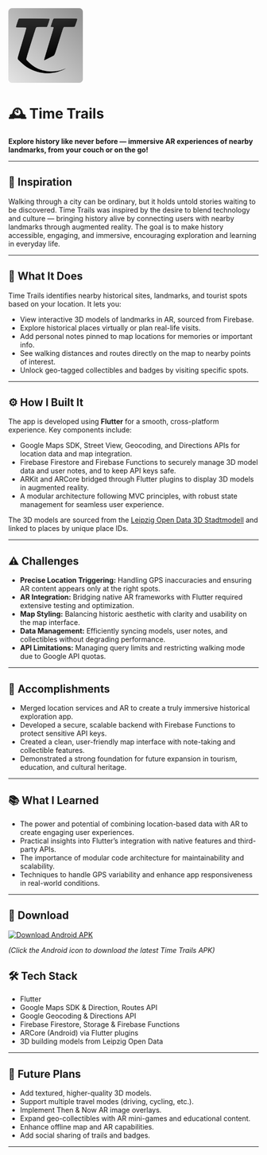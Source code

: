 <img src="https://github.com/Arjun-5/TimeTrails/blob/main/assets/icon/TTLogo.png" alt="Logo" width="150"/>

# 🕰️ Time Trails

**Explore history like never before — immersive AR experiences of nearby landmarks, from your couch or on the go!**

---

## 🚀 Inspiration

Walking through a city can be ordinary, but it holds untold stories waiting to be discovered. Time Trails was inspired by the desire to blend technology and culture — bringing history alive by connecting users with nearby landmarks through augmented reality. The goal is to make history accessible, engaging, and immersive, encouraging exploration and learning in everyday life.

---

## 🎯 What It Does

Time Trails identifies nearby historical sites, landmarks, and tourist spots based on your location. It lets you:

- View interactive 3D models of landmarks in AR, sourced from Firebase.  
- Explore historical places virtually or plan real-life visits.  
- Add personal notes pinned to map locations for memories or important info.  
- See walking distances and routes directly on the map to nearby points of interest.  
- Unlock geo-tagged collectibles and badges by visiting specific spots.

---

## ⚙️ How I Built It

The app is developed using **Flutter** for a smooth, cross-platform experience. Key components include:

- Google Maps SDK, Street View, Geocoding, and Directions APIs for location data and map integration.  
- Firebase Firestore and Firebase Functions to securely manage 3D model data and user notes, and to keep API keys safe.  
- ARKit and ARCore bridged through Flutter plugins to display 3D models in augmented reality.  
- A modular architecture following MVC principles, with robust state management for seamless user experience.

The 3D models are sourced from the [Leipzig Open Data 3D Stadtmodell](https://opendata.leipzig.de/dataset/3d-stadtmodell) and linked to places by unique place IDs.

---

## ⚠️ Challenges

- **Precise Location Triggering:** Handling GPS inaccuracies and ensuring AR content appears only at the right spots.  
- **AR Integration:** Bridging native AR frameworks with Flutter required extensive testing and optimization.  
- **Map Styling:** Balancing historic aesthetic with clarity and usability on the map interface.  
- **Data Management:** Efficiently syncing models, user notes, and collectibles without degrading performance.  
- **API Limitations:** Managing query limits and restricting walking mode due to Google API quotas.

---

## 🎉 Accomplishments

- Merged location services and AR to create a truly immersive historical exploration app.  
- Developed a secure, scalable backend with Firebase Functions to protect sensitive API keys.  
- Created a clean, user-friendly map interface with note-taking and collectible features.  
- Demonstrated a strong foundation for future expansion in tourism, education, and cultural heritage.

---

## 📚 What I Learned

- The power and potential of combining location-based data with AR to create engaging user experiences.  
- Practical insights into Flutter’s integration with native features and third-party APIs.  
- The importance of modular code architecture for maintainability and scalability.  
- Techniques to handle GPS variability and enhance app responsiveness in real-world conditions.

---

## 📱 Download

<a href="https://www.dl.dropboxusercontent.com/scl/fi/1t173ycfspuc7yv4z2bz4/Time-Trails.apk?rlkey=0gclbb0wwkve74mwzbowu61ut&e=1&st=vqelaojh&dl=0">
  <img src="https://upload.wikimedia.org/wikipedia/commons/d/d7/Android_robot.svg" alt="Download Android APK" width="80" />
</a>

*(Click the Android icon to download the latest Time Trails APK)*  


## 🛠️ Tech Stack

- Flutter  
- Google Maps SDK & Direction, Routes API  
- Google Geocoding & Directions API  
- Firebase Firestore, Storage & Firebase Functions  
- ARCore (Android) via Flutter plugins  
- 3D building models from Leipzig Open Data

---

## 🧩 Future Plans

- Add textured, higher-quality 3D models.  
- Support multiple travel modes (driving, cycling, etc.).  
- Implement Then & Now AR image overlays.  
- Expand geo-collectibles with AR mini-games and educational content.  
- Enhance offline map and AR capabilities.  
- Add social sharing of trails and badges.

---
